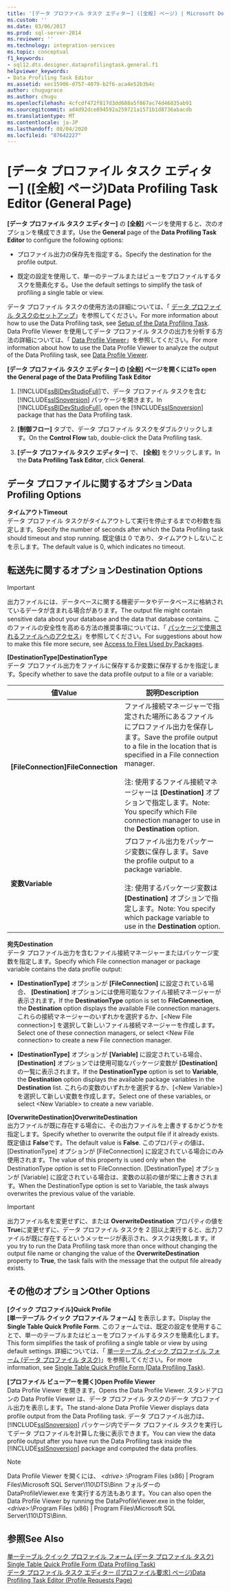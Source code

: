 ```yaml
---
title: '[データ プロファイル タスク エディター] ([全般] ページ) | Microsoft Docs'
ms.custom: ''
ms.date: 03/06/2017
ms.prod: sql-server-2014
ms.reviewer: ''
ms.technology: integration-services
ms.topic: conceptual
f1_keywords:
- sql12.dts.designer.dataprofilingtask.general.f1
helpviewer_keywords:
- Data Profiling Task Editor
ms.assetid: eec15906-d757-4079-b2f6-aca4e52b3b4c
author: chugugrace
ms.author: chugu
ms.openlocfilehash: 4cfcdf472f817d3dd688a5f867ac74d46835ab91
ms.sourcegitcommit: ad4d92dce894592a259721a1571b1d8736abacdb
ms.translationtype: MT
ms.contentlocale: ja-JP
ms.lasthandoff: 08/04/2020
ms.locfileid: "87642227"
---
```

# <a name="data-profiling-task-editor-general-page"></a><span data-ttu-id="5986e-102">[データ プロファイル タスク エディター] ([全般] ページ)</span><span class="sxs-lookup"><span data-stu-id="5986e-102">Data Profiling Task Editor (General Page)</span></span>
  <span data-ttu-id="5986e-103">**[データ プロファイル タスク エディター]** の **[全般]** ページを使用すると、次のオプションを構成できます。</span><span class="sxs-lookup"><span data-stu-id="5986e-103">Use the **General** page of the **Data Profiling Task Editor** to configure the following options:</span></span>  
  
-   <span data-ttu-id="5986e-104">プロファイル出力の保存先を指定する。</span><span class="sxs-lookup"><span data-stu-id="5986e-104">Specify the destination for the profile output.</span></span>  
  
-   <span data-ttu-id="5986e-105">既定の設定を使用して、単一のテーブルまたはビューをプロファイルするタスクを簡素化する。</span><span class="sxs-lookup"><span data-stu-id="5986e-105">Use the default settings to simplify the task of profiling a single table or view.</span></span>  
  
 <span data-ttu-id="5986e-106">データ プロファイル タスクの使用方法の詳細については、「 [データ プロファイル タスクのセットアップ](data-profiling-task.md)」を参照してください。</span><span class="sxs-lookup"><span data-stu-id="5986e-106">For more information about how to use the Data Profiling task, see [Setup of the Data Profiling Task](data-profiling-task.md).</span></span> <span data-ttu-id="5986e-107">Data Profile Viewer を使用してデータ プロファイル タスクの出力を分析する方法の詳細については、「 [Data Profile Viewer](data-profile-viewer.md)」を参照してください。</span><span class="sxs-lookup"><span data-stu-id="5986e-107">For more information about how to use the Data Profile Viewer to analyze the output of the Data Profiling task, see [Data Profile Viewer](data-profile-viewer.md).</span></span>  
  
 <span data-ttu-id="5986e-108">**[データ プロファイル タスク エディター] の [全般] ページを開くには**</span><span class="sxs-lookup"><span data-stu-id="5986e-108">**To open the General page of the Data Profiling Task Editor**</span></span>  
  
1.  <span data-ttu-id="5986e-109">[!INCLUDE[ssBIDevStudioFull](../../includes/ssbidevstudiofull-md.md)]で、データ プロファイル タスクを含む [!INCLUDE[ssISnoversion](../../includes/ssisnoversion-md.md)] パッケージを開きます。</span><span class="sxs-lookup"><span data-stu-id="5986e-109">In [!INCLUDE[ssBIDevStudioFull](../../includes/ssbidevstudiofull-md.md)], open the [!INCLUDE[ssISnoversion](../../includes/ssisnoversion-md.md)] package that has the Data Profiling task.</span></span>  
  
2.  <span data-ttu-id="5986e-110">**[制御フロー]** タブで、データ プロファイル タスクをダブルクリックします。</span><span class="sxs-lookup"><span data-stu-id="5986e-110">On the **Control Flow** tab, double-click the Data Profiling task.</span></span>  
  
3.  <span data-ttu-id="5986e-111">**[データ プロファイル タスク エディター]** で、 **[全般]** をクリックします。</span><span class="sxs-lookup"><span data-stu-id="5986e-111">In the **Data Profiling Task Editor**, click **General**.</span></span>  
  
## <a name="data-profiling-options"></a><span data-ttu-id="5986e-112">データ プロファイルに関するオプション</span><span class="sxs-lookup"><span data-stu-id="5986e-112">Data Profiling Options</span></span>  
 <span data-ttu-id="5986e-113">**タイムアウト**</span><span class="sxs-lookup"><span data-stu-id="5986e-113">**Timeout**</span></span>  
 <span data-ttu-id="5986e-114">データ プロファイル タスクがタイムアウトして実行を停止するまでの秒数を指定します。</span><span class="sxs-lookup"><span data-stu-id="5986e-114">Specify the number of seconds after which the Data Profiling task should timeout and stop running.</span></span> <span data-ttu-id="5986e-115">既定値は 0 であり、タイムアウトしないことを示します。</span><span class="sxs-lookup"><span data-stu-id="5986e-115">The default value is 0, which indicates no timeout.</span></span>  
  
## <a name="destination-options"></a><span data-ttu-id="5986e-116">転送先に関するオプション</span><span class="sxs-lookup"><span data-stu-id="5986e-116">Destination Options</span></span>  
  
> [!IMPORTANT]  
>  <span data-ttu-id="5986e-117">出力ファイルには、データベースに関する機密データやデータベースに格納されているデータが含まれる場合があります。</span><span class="sxs-lookup"><span data-stu-id="5986e-117">The output file might contain sensitive data about your database and the data that database contains.</span></span> <span data-ttu-id="5986e-118">このファイルの安全性を高める方法の推奨事項については、「 [パッケージで使用されるファイルへのアクセス](../access-to-files-used-by-packages.md)」を参照してください。</span><span class="sxs-lookup"><span data-stu-id="5986e-118">For suggestions about how to make this file more secure, see [Access to Files Used by Packages](../access-to-files-used-by-packages.md).</span></span>  
  
 <span data-ttu-id="5986e-119">**[DestinationType]**</span><span class="sxs-lookup"><span data-stu-id="5986e-119">**DestinationType**</span></span>  
 <span data-ttu-id="5986e-120">データ プロファイル出力をファイルに保存するか変数に保存するかを指定します。</span><span class="sxs-lookup"><span data-stu-id="5986e-120">Specify whether to save the data profile output to a file or a variable:</span></span>  
  
|<span data-ttu-id="5986e-121">値</span><span class="sxs-lookup"><span data-stu-id="5986e-121">Value</span></span>|<span data-ttu-id="5986e-122">説明</span><span class="sxs-lookup"><span data-stu-id="5986e-122">Description</span></span>|  
|-----------|-----------------|  
|<span data-ttu-id="5986e-123">**[FileConnection]**</span><span class="sxs-lookup"><span data-stu-id="5986e-123">**FileConnection**</span></span>|<span data-ttu-id="5986e-124">ファイル接続マネージャーで指定された場所にあるファイルにプロファイル出力を保存します。</span><span class="sxs-lookup"><span data-stu-id="5986e-124">Save the profile output to a file in the location that is specified in a File connection manager.</span></span><br /><br /> <span data-ttu-id="5986e-125">注: 使用するファイル接続マネージャーは **[Destination]** オプションで指定します。</span><span class="sxs-lookup"><span data-stu-id="5986e-125">Note: You specify which File connection manager to use in the **Destination** option.</span></span>|  
|<span data-ttu-id="5986e-126">**変数**</span><span class="sxs-lookup"><span data-stu-id="5986e-126">**Variable**</span></span>|<span data-ttu-id="5986e-127">プロファイル出力をパッケージ変数に保存します。</span><span class="sxs-lookup"><span data-stu-id="5986e-127">Save the profile output to a package variable.</span></span><br /><br /> <span data-ttu-id="5986e-128">注: 使用するパッケージ変数は **[Destination]** オプションで指定します。</span><span class="sxs-lookup"><span data-stu-id="5986e-128">Note: You specify which package variable to use in the **Destination** option.</span></span>|  
  
 <span data-ttu-id="5986e-129">**宛先**</span><span class="sxs-lookup"><span data-stu-id="5986e-129">**Destination**</span></span>  
 <span data-ttu-id="5986e-130">データ プロファイル出力を含むファイル接続マネージャーまたはパッケージ変数を指定します。</span><span class="sxs-lookup"><span data-stu-id="5986e-130">Specify which File connection manager or package variable contains the data profile output:</span></span>  
  
-   <span data-ttu-id="5986e-131">**[DestinationType]** オプションが **[FileConnection]** に設定されている場合、 **[Destination]** オプションには使用可能なファイル接続マネージャーが表示されます。</span><span class="sxs-lookup"><span data-stu-id="5986e-131">If the **DestinationType** option is set to **FileConnection**, the **Destination** option displays the available File connection managers.</span></span> <span data-ttu-id="5986e-132">これらの接続マネージャーのいずれかを選択するか、[\<New File connection>] を選択して新しいファイル接続マネージャーを作成します。</span><span class="sxs-lookup"><span data-stu-id="5986e-132">Select one of these connection managers, or select \<New File connection> to create a new File connection manager.</span></span>  
  
-   <span data-ttu-id="5986e-133">**[DestinationType]** オプションが **[Variable]** に設定されている場合、 **[Destination]** オプションでは使用可能なパッケージ変数が **[Destination]** の一覧に表示されます。</span><span class="sxs-lookup"><span data-stu-id="5986e-133">If the **DestinationType** option is set to **Variable**, the **Destination** option displays the available package variables in the **Destination** list.</span></span> <span data-ttu-id="5986e-134">これらの変数のいずれかを選択するか、[\<New Variable>] を選択して新しい変数を作成します。</span><span class="sxs-lookup"><span data-stu-id="5986e-134">Select one of these variables, or select \<New Variable> to create a new variable.</span></span>  
  
 <span data-ttu-id="5986e-135">**[OverwriteDestination]**</span><span class="sxs-lookup"><span data-stu-id="5986e-135">**OverwriteDestination**</span></span>  
 <span data-ttu-id="5986e-136">出力ファイルが既に存在する場合に、その出力ファイルを上書きするかどうかを指定します。</span><span class="sxs-lookup"><span data-stu-id="5986e-136">Specify whether to overwrite the output file if it already exists.</span></span> <span data-ttu-id="5986e-137">既定値は **False**です。</span><span class="sxs-lookup"><span data-stu-id="5986e-137">The default value is **False**.</span></span> <span data-ttu-id="5986e-138">このプロパティの値は、[DestinationType] オプションが [FileConnection] に設定されている場合にのみ使用されます。</span><span class="sxs-lookup"><span data-stu-id="5986e-138">The value of this property is used only when the DestinationType option is set to FileConnection.</span></span> <span data-ttu-id="5986e-139">[DestinationType] オプションが [Variable] に設定されている場合は、変数の以前の値が常に上書きされます。</span><span class="sxs-lookup"><span data-stu-id="5986e-139">When the DestinationType option is set to Variable, the task always overwrites the previous value of the variable.</span></span>  
  
> [!IMPORTANT]  
>  <span data-ttu-id="5986e-140">出力ファイル名を変更せずに、または **OverwriteDestination** プロパティの値を **True**に変更せずに、データ プロファイル タスクを 2 回以上実行すると、出力ファイルが既に存在するというメッセージが表示され、タスクは失敗します。</span><span class="sxs-lookup"><span data-stu-id="5986e-140">If you try to run the Data Profiling task more than once without changing the output file name or changing the value of the **OverwriteDestination** property to **True**, the task fails with the message that the output file already exists.</span></span>  
  
## <a name="other-options"></a><span data-ttu-id="5986e-141">その他のオプション</span><span class="sxs-lookup"><span data-stu-id="5986e-141">Other Options</span></span>  
 <span data-ttu-id="5986e-142">**[クイック プロファイル]**</span><span class="sxs-lookup"><span data-stu-id="5986e-142">**Quick Profile**</span></span>  
 <span data-ttu-id="5986e-143">**[単一テーブル クイック プロファイル フォーム]** を表示します。</span><span class="sxs-lookup"><span data-stu-id="5986e-143">Display the **Single Table Quick Profile Form**.</span></span> <span data-ttu-id="5986e-144">このフォームでは、既定の設定を使用することで、単一のテーブルまたはビューをプロファイルするタスクを簡素化します。</span><span class="sxs-lookup"><span data-stu-id="5986e-144">This form simplifies the task of profiling a single table or view by using default settings.</span></span> <span data-ttu-id="5986e-145">詳細については、「 [単一テーブル クイック プロファイル フォーム &#40;データ プロファイル タスク&#41;](single-table-quick-profile-form-data-profiling-task.md)」を参照してください。</span><span class="sxs-lookup"><span data-stu-id="5986e-145">For more information, see [Single Table Quick Profile Form &#40;Data Profiling Task&#41;](single-table-quick-profile-form-data-profiling-task.md).</span></span>  
  
 <span data-ttu-id="5986e-146">**[プロファイル ビューアーを開く]**</span><span class="sxs-lookup"><span data-stu-id="5986e-146">**Open Profile Viewer**</span></span>  
 <span data-ttu-id="5986e-147">Data Profile Viewer を開きます。</span><span class="sxs-lookup"><span data-stu-id="5986e-147">Opens the Data Profile Viewer.</span></span> <span data-ttu-id="5986e-148">スタンドアロンの Data Profile Viewer は、データ プロファイル タスクのデータ プロファイル出力を表示します。</span><span class="sxs-lookup"><span data-stu-id="5986e-148">The stand-alone Data Profile Viewer displays data profile output from the Data Profiling task.</span></span> <span data-ttu-id="5986e-149">データ プロファイル出力は、 [!INCLUDE[ssISnoversion](../../includes/ssisnoversion-md.md)] パッケージ内でデータ プロファイル タスクを実行してデータ プロファイルを計算した後に表示できます。</span><span class="sxs-lookup"><span data-stu-id="5986e-149">You can view the data profile output after you have run the Data Profiling task inside the [!INCLUDE[ssISnoversion](../../includes/ssisnoversion-md.md)] package and computed the data profiles.</span></span>  
  
> [!NOTE]  
>  <span data-ttu-id="5986e-150">Data Profile Viewer を開くには、 *\<drive>* :\Program Files (x86) | Program Files\Microsoft SQL Server\110\DTS\Binn フォルダーの DataProfileViewer.exe を実行する方法もあります。</span><span class="sxs-lookup"><span data-stu-id="5986e-150">You can also open the Data Profile Viewer by running the DataProfileViewer.exe in the folder, *\<drive>*:\Program Files (x86) | Program Files\Microsoft SQL Server\110\DTS\Binn.</span></span>  
  
## <a name="see-also"></a><span data-ttu-id="5986e-151">参照</span><span class="sxs-lookup"><span data-stu-id="5986e-151">See Also</span></span>  
 <span data-ttu-id="5986e-152">[単一テーブル クイック プロファイル フォーム &#40;データ プロファイル タスク&#41;](single-table-quick-profile-form-data-profiling-task.md) </span><span class="sxs-lookup"><span data-stu-id="5986e-152">[Single Table Quick Profile Form &#40;Data Profiling Task&#41;](single-table-quick-profile-form-data-profiling-task.md) </span></span>  
 <span data-ttu-id="5986e-153">[データ プロファイル タスク エディター &#40;[プロファイル要求] ページ&#41;](data-profiling-task-editor-profile-requests-page.md)</span><span class="sxs-lookup"><span data-stu-id="5986e-153">[Data Profiling Task Editor &#40;Profile Requests Page&#41;](data-profiling-task-editor-profile-requests-page.md)</span></span>  
  
  
